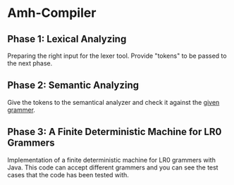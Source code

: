 # Amh-Compiler

## Phase 1: Lexical Analyzing
Preparing the right input for the lexer tool. Provide "tokens" to be passed to the next phase.

## Phase 2: Semantic Analyzing
Give the tokens to the semantical analyzer and check it against the [given grammer](https://github.com/amirosein/Amh-Compiler/blob/master/Grammer.pdf).

## Phase 3: A Finite Deterministic Machine for LR0 Grammers
Implementation of a finite deterministic machine for LR0 grammers with Java. This code can accept different grammers and you can see the test cases that the code has been tested with.
